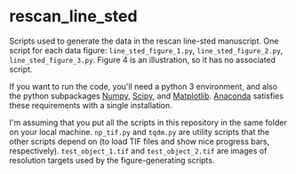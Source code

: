 # rescan_line_sted
Scripts used to generate the data in the rescan line-sted manuscript. One script for each data figure: `line_sted_figure_1.py`, `line_sted_figure_2.py`, `line_sted_figure_3.py`. Figure 4 is an illustration, so it has no associated script.

If you want to run the code, you'll need a python 3 environment, and also the python subpackages [Numpy](http://www.numpy.org/), [Scipy](https://www.scipy.org/), and [Matplotlib](http://matplotlib.org/). [Anaconda](https://www.continuum.io/downloads) satisfies these requirements with a single installation.

I'm assuming that you put all the scripts in this repository in the same folder on your local machine. `np_tif.py` and `tqdm.py` are utility scripts that the other scripts depend on (to load TIF files and show nice progress bars, respectively). `test_object_1.tif` and `test_object_2.tif` are images of resolution targets used by the figure-generating scripts.
